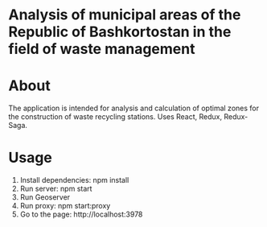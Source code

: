 # Analysis of municipal areas of the Republic of Bashkortostan in the field of waste management

# About

The application is intended for analysis and calculation of optimal zones for the construction of waste recycling stations.
Uses React, Redux, Redux-Saga.


# Usage
1. Install dependencies: npm install
2. Run server: npm start
3. Run Geoserver
4. Run proxy: npm start:proxy
5. Go to the page: http://localhost:3978
